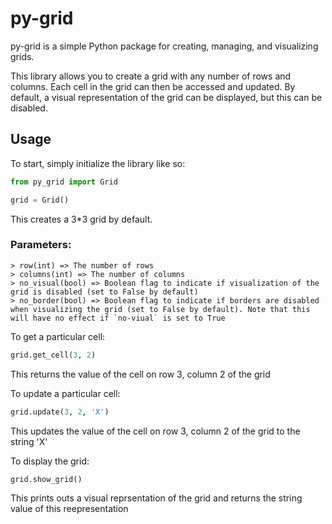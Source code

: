 # py-grid

py-grid is a simple Python package for creating, managing, and visualizing grids.

This library allows you to create a grid with any number of rows and columns. Each cell in the grid can then be accessed and updated. By default, a visual representation of the grid can be displayed, but this can be disabled.

## Usage

To start, simply initialize the library like so:

```python
from py_grid import Grid

grid = Grid()
```

This creates a 3*3 grid by default.
### Parameters:
    > row(int) => The number of rows
    > columns(int) => The number of columns
    > no_visual(bool) => Boolean flag to indicate if visualization of the grid is disabled (set to False by default)
    > no_border(bool) => Boolean flag to indicate if borders are disabled when visualizing the grid (set to False by default). Note that this will have no effect if `no-viual` is set to True


To get a particular cell:

```Python
grid.get_cell(3, 2)
```

This returns the value of the cell on row 3, column 2 of the grid


To update a particular cell:

```Python
grid.update(3, 2, 'X')
```

This updates the value of the cell on row 3, column 2 of the grid to the string 'X'


To display the grid:

```Python
grid.show_grid()
```

This prints outs a visual reprsentation of the grid and returns the string value of this reepresentation